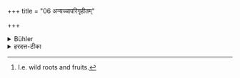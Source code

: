 +++
title = "06 अन्यच्चापरिगृहीतम्"

+++

<details><summary>Bühler</summary>

5. And (he may live by taking) other things which belong to nobody. [^3] 


[^3]:  I.e. wild roots and fruits.
</details>

<details><summary>हरदत्त-टीका</summary>

## सूत्रम्
अन्यच्चाऽपरिगृहीतम् ॥ ६ ॥  
### टिप्पनी
यच्चाऽन्यत् केनाप्यपरिगृहीतमारण्यमूलफलादि तेनापि । जीवेदिति प्रकरणात् गम्यते । एतेन निधिर्व्याख्यातः ॥ ६॥
</details>
